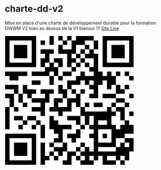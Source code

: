 # charte-dd-v2
Mise en place d'une charte de développement durable pour la formation DWWM V2 bien au dessus de la V1 biensur !!!
[Site Live](https://formation-dwwm.github.io/charte-dd-v2/)

![QR code](img/QR_charte_DD_DWWM_2_0.PNG)
